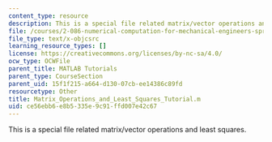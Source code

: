 ```yaml
---
content_type: resource
description: This is a special file related matrix/vector operations and least squares.
file: /courses/2-086-numerical-computation-for-mechanical-engineers-spring-2013/ce56ebb6e8b5335e9c91ffd007e42c67_Matrix_Operations_and_Least_Squares_Tutorial.m
file_type: text/x-objcsrc
learning_resource_types: []
license: https://creativecommons.org/licenses/by-nc-sa/4.0/
ocw_type: OCWFile
parent_title: MATLAB Tutorials
parent_type: CourseSection
parent_uid: 15f1f215-a664-d130-07cb-ee14386c89fd
resourcetype: Other
title: Matrix_Operations_and_Least_Squares_Tutorial.m
uid: ce56ebb6-e8b5-335e-9c91-ffd007e42c67
---
```

This is a special file related matrix/vector operations and least squares.